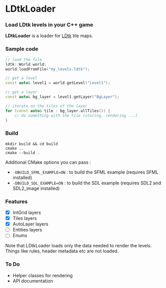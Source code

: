 # LDtkLoader

### Load LDtk levels in your C++ game

**LDtkLoader** is a loader for [LDtk](https://github.com/deepnight/ldtk) tile maps.


### Sample code

```c++
// load the file
ldtk::World world;
world.loadFromFile("my_levels.ldtk");

// get a level
const auto& level1 = world.getLevel("Level1");

// get a layer
const auto& bg_layer = level1.getLayer("BgLayer");

// iterate on the tiles of the layer
for (const auto& tile : bg_layer.allTiles()) {
    // do something with the tile (storing, rendering ...)
}
```

### Build

```shell
mkdir build && cd build
cmake ..
cmake --build .
```

Additional CMake options you can pass :
 - `-DBUILD_SFML_EXAMPLE=ON` : to build the SFML example (requires SFML installed)
 - `-DBUILD_SDL_EXAMPLE=ON` : to build the SDL example (requires SDL2 and SDL2_image installed) 

### Features

 - [x] IntGrid layers
 - [x] Tiles layers
 - [x] AutoLayer layers
 - [ ] Entities layers
 - [ ] Enums

Note that LDtkLoader loads only the data needed to render the levels. Things like rules,
header metadata etc are not loaded.

### To Do 

- Helper classes for rendering
- API documentation
